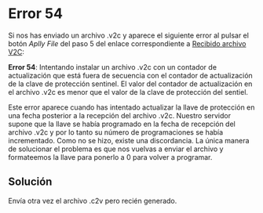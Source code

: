 # Error 54

Si nos has enviado un archivo .v2c y aparece el siguiente error al pulsar el botón _Aplly File_ del paso 5 del enlace correspondiente a [Recibido archivo V2C](../obtener-una-llave-de-proteccion/untitled.md):

**Error 54**: Intentando instalar un archivo .v2c con un contador de actualización que está fuera de secuencia con el contador de actualización de la clave de protección sentinel. El valor del contador de actualización en el archivo .v2c es menor que el valor de la clave de protección del sentiel.

Este error aparece cuando has intentado actualizar la llave de protección en una fecha posterior a la recepción del archivo .v2c. Nuestro servidor supone que la llave se había programado en la fecha de recepción del archivo .v2c y por lo tanto su número de programaciones se había incrementado. Como no se hizo, existe una discordancia. La única manera de solucionar el problema es que nos vuelvas a enviar el archivo y formateemos la llave para ponerlo a 0 para volver a programar.

## Solución

Envía otra vez el archivo .c2v pero recién generado.

